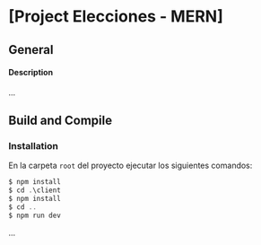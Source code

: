# [Project Elecciones - MERN]

## General
#### Description
...

## Build and Compile

### Installation
En la carpeta `root` del proyecto ejecutar los siguientes comandos:
```javascript
$ npm install
$ cd .\client
$ npm install
$ cd ..
$ npm run dev
``` 
...